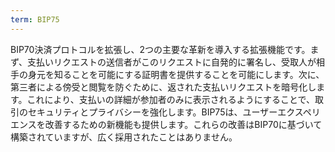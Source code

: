 ```yaml
---
term: BIP75
---
```


BIP70決済プロトコルを拡張し、2つの主要な革新を導入する拡張機能です。まず、支払いリクエストの送信者がこのリクエストに自発的に署名し、受取人が相手の身元を知ることを可能にする証明書を提供することを可能にします。次に、第三者による傍受と閲覧を防ぐために、返された支払いリクエストを暗号化します。これにより、支払いの詳細が参加者のみに表示されるようにすることで、取引のセキュリティとプライバシーを強化します。BIP75は、ユーザーエクスペリエンスを改善するための新機能も提供します。これらの改善はBIP70に基づいて構築されていますが、広く採用されたことはありません。